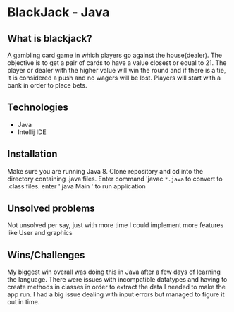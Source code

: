 # BlackJack - Java

## What is blackjack?
A gambling card game in which players go against the house(dealer). The objective is to get a pair of cards to have a value closest or equal to 21. The player or dealer with the higher value will win the round and if there is a tie, it is considered a push and no wagers will be lost. Players will start with a bank in order to place bets.

## Technologies
  * Java
  * Intellij IDE
  
## Installation
Make sure you are running Java 8.  Clone repository and cd into the directory containing .java files.  Enter command
'javac `*.java` to convert to .class files.  enter ' java Main ' to run application

## Unsolved problems
Not unsolved per say, just with more time I could implement more features like User and graphics

## Wins/Challenges
My biggest win overall was doing this in Java after a few days of learning the language.  There were issues with incompatible datatypes and having to create methods in classes in order to extract the data I needed to make the app run.  I had a big issue dealing with input errors but managed to figure it out in time.
